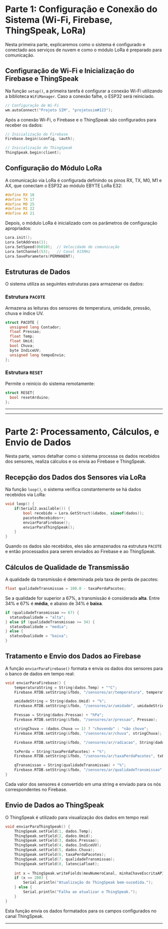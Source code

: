 
# Parte 1: Configuração e Conexão do Sistema (Wi-Fi, Firebase, ThingSpeak, LoRa)

Nesta primeira parte, explicaremos como o sistema é configurado e conectado aos serviços de nuvem e como o módulo LoRa é preparado para comunicação.

## Configuração de Wi-Fi e Inicialização do Firebase e ThingSpeak

Na função `setup()`, a primeira tarefa é configurar a conexão Wi-Fi utilizando a biblioteca `WiFiManager`. Caso a conexão falhe, o ESP32 será reiniciado.

```cpp
// Configuração de Wi-Fi
wm.autoConnect("Projeto SIM", "projetosim#123");
```

Após a conexão Wi-Fi, o Firebase e o ThingSpeak são configurados para receber os dados:

```cpp
// Inicialização do Firebase
Firebase.begin(&config, &auth);

// Inicialização do ThingSpeak
ThingSpeak.begin(client);
```

## Configuração do Módulo LoRa

A comunicação via LoRa é configurada definindo os pinos RX, TX, M0, M1 e AX, que conectam o ESP32 ao módulo EBYTE LoRa E32:

```cpp
#define RX 16
#define TX 17
#define M0 25
#define M1 22
#define AX 21
```

Depois, o módulo LoRa é inicializado com os parâmetros de configuração apropriados:

```cpp
Lora.init();
Lora.SetAddress(1);
Lora.SetSpeed(0b010);  // Velocidade de comunicação
Lora.SetChannel(53);   // Canal 915MHz
Lora.SaveParameters(PERMANENT);
```

## Estruturas de Dados

O sistema utiliza as seguintes estruturas para armazenar os dados:

### Estrutura `PACOTE`

Armazena as leituras dos sensores de temperatura, umidade, pressão, chuva e índice UV.

```cpp
struct PACOTE {
  unsigned long Contador;
  float Pressao;
  float Temp;
  float Umid;
  bool Chuva;
  byte IndiceUV;
  unsigned long tempoEnvio;
};
```

### Estrutura `RESET`

Permite o reinício do sistema remotamente:

```cpp
struct RESET{
  bool resetArduino;
};
```

---

---

# Parte 2: Processamento, Cálculos, e Envio de Dados

Nesta parte, vamos detalhar como o sistema processa os dados recebidos dos sensores, realiza cálculos e os envia ao Firebase e ThingSpeak.

## Recepção dos Dados dos Sensores via LoRa

Na função `loop()`, o sistema verifica constantemente se há dados recebidos via LoRa:

```cpp
void loop() {
    if(Serial2.available()) {
        bool recebido = Lora.GetStruct(&dados, sizeof(dados));
        pacotesRecebidos++;
        enviarParaFirebase();
        enviarParaThingSpeak();
    }
}
```

Quando os dados são recebidos, eles são armazenados na estrutura `PACOTE` e então processados para serem enviados ao Firebase e ao ThingSpeak.

## Cálculos de Qualidade de Transmissão

A qualidade da transmissão é determinada pela taxa de perda de pacotes:

```cpp
float qualidadeTransmissao = 100.0 - taxaPerdaPacotes;
```

Se a qualidade for superior a 67%, a transmissão é considerada **alta**. Entre 34% e 67% é **média**, e abaixo de 34% é **baixa**.

```cpp
if (qualidadeTransmissao >= 67) {
  statusQualidade = "alta";
} else if (qualidadeTransmissao >= 34) {
  statusQualidade = "media";
} else {
  statusQualidade = "baixa";
}
```

## Tratamento e Envio dos Dados ao Firebase

A função `enviarParaFirebase()` formata e envia os dados dos sensores para o banco de dados em tempo real:

```cpp
void enviarParaFirebase() {
    temperaturaString = String(dados.Temp) + "°C";
    Firebase.RTDB.setString(&fbdo, "/sensores/ar/temperatura", temperaturaString);

    umidadeString = String(dados.Umid) + "%";
    Firebase.RTDB.setString(&fbdo, "/sensores/ar/umidade", umidadeString);

    Pressao = String(dados.Pressao) + "hPa";
    Firebase.RTDB.setString(&fbdo, "/sensores/ar/pressao", Pressao);

    stringChuva = (dados.Chuva == 1) ? "chovendo" : "não chove";
    Firebase.RTDB.setString(&fbdo, "/sensores/ar/chuva", stringChuva);

    Firebase.RTDB.setString(&fbdo, "/sensores/ar/radiacao", String(dados.IndiceUV));

    txPerda = String(taxaPerdaPacotes) + "%";
    Firebase.RTDB.setString(&fbdo, "/sensores/ar/taxaPerdaPacotes", txPerda);

    qTransmissao = String(qualidadeTransmissao) + "%";
    Firebase.RTDB.setString(&fbdo, "/sensores/ar/qualidadeTransmissao", qTransmissao);
}
```

Cada valor dos sensores é convertido em uma string e enviado para os nós correspondentes no Firebase.

## Envio de Dados ao ThingSpeak

O ThingSpeak é utilizado para visualização dos dados em tempo real:

```cpp
void enviarParaThingSpeak() {
    ThingSpeak.setField(1, dados.Temp);
    ThingSpeak.setField(2, dados.Umid);
    ThingSpeak.setField(3, dados.Pressao);
    ThingSpeak.setField(4, dados.IndiceUV);
    ThingSpeak.setField(5, dados.Chuva);
    ThingSpeak.setField(6, taxaPerdaPacotes);
    ThingSpeak.setField(7, qualidadeTransmissao);
    ThingSpeak.setField(8, latenciaFloat);
    
    int x = ThingSpeak.writeFields(meuNumeroCanal, minhaChaveEscritaAPI);
    if (x == 200) {
        Serial.println("Atualização do ThingSpeak bem-sucedida.");
    } else {
        Serial.println("Falha ao atualizar o ThingSpeak.");
    }
}
```

Esta função envia os dados formatados para os campos configurados no canal ThingSpeak.

---
